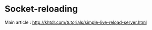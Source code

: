 # Socket-reloading
















Main article : http://khtdr.com/tutorials/simple-live-reload-server.html
